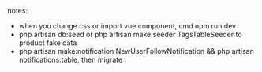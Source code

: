 notes:
    
- when you change css or import vue component, cmd npm run dev  
- php artisan db:seed or php artisan make:seeder TagsTableSeeder to product fake data  
- php artisan make:notification NewUserFollowNotification && php artisan notifications:table, then migrate . 
